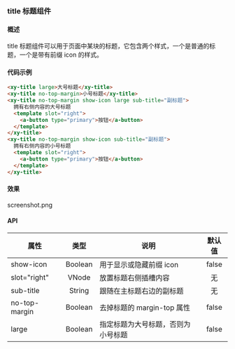 ### title 标题组件

#### 概述

title 标题组件可以用于页面中某块的标题，它包含两个样式，一个是普通的标题，一个是带有前缀 icon 的样式。

#### 代码示例

```html
<xy-title large>大号标题</xy-title>
<xy-title no-top-margin>小号标题</xy-title>
<xy-title no-top-margin show-icon large sub-title="副标题">
  拥有右侧内容的大号标题
  <template slot="right">
    <a-button type="primary">按钮</a-button>
  </template>
</xy-title>
<xy-title no-top-margin show-icon sub-title="副标题">
  拥有右侧内容的小号标题
  <template slot="right">
    <a-button type="primary">按钮</a-button>
  </template>
</xy-title>
```

#### 效果

screenshot.png


#### API

| 属性 | 类型 | 说明 | 默认值 |
| ------ | :------: | ------ | :------: |
| show-icon | Boolean | 用于显示或隐藏前缀 icon | false |
| slot="right" | VNode | 放置标题右侧插槽内容 | 无 |
| sub-title | String | 跟随在主标题右边的副标题 | 无 |
| no-top-margin | Boolean | 去掉标题的 margin-top 属性 | false |
| large | Boolean | 指定标题为大号标题，否则为小号标题 | false |

